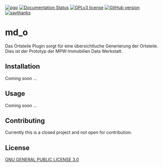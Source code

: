 [![pgp](https://img.shields.io/badge/PGP%20Lookup-0x7A0A911FEB3A2019-green.svg)](https://keyserver.ubuntu.com/pks/lookup?op=vindex&fingerprint=on&search=0x7A0A911FEB3A2019)
[![Documentation Status](https://readthedocs.org/projects/ansicolortags/badge/?version=latest)](http://ansicolortags.readthedocs.io/?badge=latest)
[![GPLv3 license](https://img.shields.io/badge/License-GPLv3-blue.svg)](https://www.gnu.org/licenses/gpl-3.0.en.html)
[![GitHub version](https://d25lcipzij17d.cloudfront.net/badge.svg?id=gh&type=6&v=0.2.0-beta&x2=0)](https://github.com/marvinpoo/_marvli.scss)
[![saythanks](https://img.shields.io/badge/say-thanks-ff69b4.svg)](https://saythanks.io/to/marvinpoo)


# md_o

Das Ortsteile Plugin sorgt für eine übersichtluche Generierung der Ortsteile. Dies ist der Prototyp der MPW-Immobilien Data Werkstatt.

## Installation

Coming soon ...

## Usage

Coming soon ...

## Contributing

Currently this is a closed project and not open for contribution.

## License
[GNU GENERAL PUBLIC LICENSE 3.0](https://www.gnu.org/licenses/gpl-3.0.en.html)
